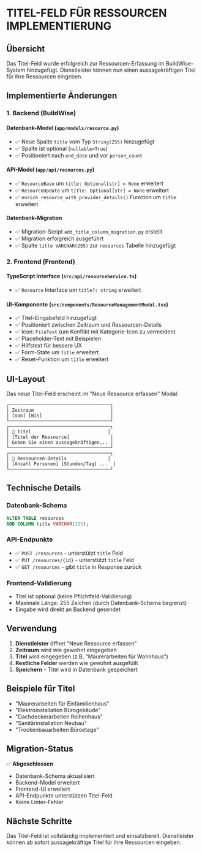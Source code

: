 # TITEL-FELD FÜR RESSOURCEN IMPLEMENTIERUNG

## Übersicht
Das Titel-Feld wurde erfolgreich zur Ressourcen-Erfassung im BuildWise-System hinzugefügt. Dienstleister können nun einen aussagekräftigen Titel für ihre Ressourcen eingeben.

## Implementierte Änderungen

### 1. Backend (BuildWise)

#### Datenbank-Model (`app/models/resource.py`)
- ✅ Neue Spalte `title` vom Typ `String(255)` hinzugefügt
- ✅ Spalte ist optional (`nullable=True`)
- ✅ Positioniert nach `end_date` und vor `person_count`

#### API-Model (`app/api/resources.py`)
- ✅ `ResourceBase` um `title: Optional[str] = None` erweitert
- ✅ `ResourceUpdate` um `title: Optional[str] = None` erweitert
- ✅ `enrich_resource_with_provider_details()` Funktion um `title` erweitert

#### Datenbank-Migration
- ✅ Migration-Script `add_title_column_migration.py` erstellt
- ✅ Migration erfolgreich ausgeführt
- ✅ Spalte `title VARCHAR(255)` zur `resources` Tabelle hinzugefügt

### 2. Frontend (Frontend)

#### TypeScript Interface (`src/api/resourceService.ts`)
- ✅ `Resource` Interface um `title?: string` erweitert

#### UI-Komponente (`src/components/ResourceManagementModal.tsx`)
- ✅ Titel-Eingabefeld hinzugefügt
- ✅ Positioniert zwischen Zeitraum und Ressourcen-Details
- ✅ Icon: `FileText` (um Konflikt mit Kategorie-Icon zu vermeiden)
- ✅ Placeholder-Text mit Beispielen
- ✅ Hilfstext für bessere UX
- ✅ Form-State um `title` erweitert
- ✅ Reset-Funktion um `title` erweitert

## UI-Layout

Das neue Titel-Feld erscheint im "Neue Ressource erfassen" Modal:

```
┌─────────────────────────────────────┐
│ Zeitraum                            │
│ [Von] [Bis]                         │
└─────────────────────────────────────┘
┌─────────────────────────────────────┐
│ 📄 Titel                            │
│ [Titel der Ressource]               │
│ Geben Sie einen aussagekräftigen... │
└─────────────────────────────────────┘
┌─────────────────────────────────────┐
│ 👥 Ressourcen-Details               │
│ [Anzahl Personen] [Stunden/Tag] ...  │
└─────────────────────────────────────┘
```

## Technische Details

### Datenbank-Schema
```sql
ALTER TABLE resources 
ADD COLUMN title VARCHAR(255);
```

### API-Endpunkte
- ✅ `POST /resources` - unterstützt `title` Feld
- ✅ `PUT /resources/{id}` - unterstützt `title` Feld
- ✅ `GET /resources` - gibt `title` in Response zurück

### Frontend-Validierung
- Titel ist optional (keine Pflichtfeld-Validierung)
- Maximale Länge: 255 Zeichen (durch Datenbank-Schema begrenzt)
- Eingabe wird direkt an Backend gesendet

## Verwendung

1. **Dienstleister** öffnet "Neue Ressource erfassen"
2. **Zeitraum** wird wie gewohnt eingegeben
3. **Titel** wird eingegeben (z.B. "Maurerarbeiten für Wohnhaus")
4. **Restliche Felder** werden wie gewohnt ausgefüllt
5. **Speichern** - Titel wird in Datenbank gespeichert

## Beispiele für Titel

- "Maurerarbeiten für Einfamilienhaus"
- "Elektroinstallation Bürogebäude"
- "Dachdeckerarbeiten Reihenhaus"
- "Sanitärinstallation Neubau"
- "Trockenbauarbeiten Büroetage"

## Migration-Status

✅ **Abgeschlossen**
- Datenbank-Schema aktualisiert
- Backend-Model erweitert
- Frontend-UI erweitert
- API-Endpunkte unterstützen Titel-Feld
- Keine Linter-Fehler

## Nächste Schritte

Das Titel-Feld ist vollständig implementiert und einsatzbereit. Dienstleister können ab sofort aussagekräftige Titel für ihre Ressourcen eingeben.
